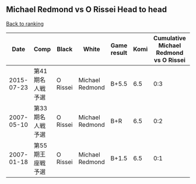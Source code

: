 ## Michael Redmond vs O Rissei Head to head

[Back to ranking](../../index.md)




| **Date** | **Comp** | **Black** | **White** | **Game result** | **Komi** | **Cumulative Michael Redmond vs O Rissei** | **Michael Redmond streak** | **O Rissei streak** | 
| --- | --- | --- | --- | --- | --- | --- | --- | --- |
| 2015-07-23 | 第41期名人戦予選 | O Rissei | Michael Redmond | B+5.5 | 6.5 | 0:3 | 0 | 3 | 
| 2007-05-10 | 第33期名人戦予選 | O Rissei | Michael Redmond | B+R | 6.5 | 0:2 | 0 | 2 | 
| 2007-01-18 | 第55期王座戦予選 | O Rissei | Michael Redmond | B+1.5 | 6.5 | 0:1 | 0 | 1 |




